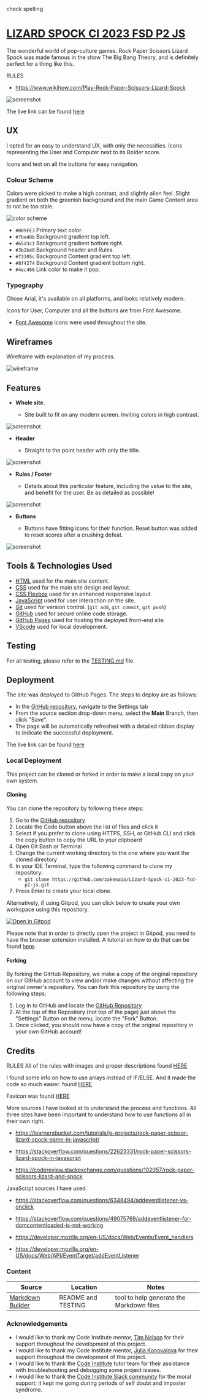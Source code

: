 check spelling
# [LIZARD SPOCK CI 2023 FSD P2 JS](https://zakenaio.github.io/Lizard-Spock-ci-2023-fsd-p2-js)

The wonderful world of pop-culture games. 
Rock Paper Scissors Lizard Spock was made famous in the show The Big Bang Theory, and is definitely perfect for a thing like this. 

RULES  
- https://www.wikihow.com/Play-Rock-Paper-Scissors-Lizard-Spock


![screenshot](documentation/respons.png)

The live link can be found [here](https://zakenaio.github.io/Lizard-Spock-ci-2023-fsd-p2-js)

## UX

I opted for an easy to understand UX, with only the necessities. 
Icons representing the User and Computer next to its Bolder score. 

Icons and text on all the buttons for easy navigation. 

### Colour Scheme

Colors were picked to make a high contrast, and slightly alien feel. Slight gradient on both
the greenish background and the main Game Content area to not be too stale. 

![color scheme](documentation/colours.png)

- `#009FE3` Primary text color.
- `#7ba48b` Background gradient top left.
- `#b5d3c1` Background gradient bottom right.
- `#3b2b40` Background header and Rules.
- `#73305c` Background Content gradient top left.
- `#8f4274` Background Content gradient bottom right.
- `#4ec466` Link color to make it pop. 

### Typography

Chose Arial, it's available on all platforms, and looks relatively modern. 

Icons for User, Computer and all the buttons are from Font Awesome.

- [Font Awesome](https://fontawesome.com) icons were used throughout the site. 

## Wireframes

Wireframe with explanation of my process. 

![wireframe](documentation/wire-explain.png)

## Features

- **Whole site.**

    - Site built to fit on any modern screen. Inviting colors in high contrast.

![screenshot](documentation/feat-whole.png)

- **Header**

    - Straight to the point header with only the title. 

![screenshot](documentation/feat-header.png)


- **Rules / Footer**

    - Details about this particular feature, including the value to the site, and benefit for the user. Be as detailed as possible!

![screenshot](documentation/feat-rules.png)

- **Buttons**

    - Buttons have fitting icons for their function. Reset button was added to reset scores after a crushing defeat.

![screenshot](documentation/feat-buttons.png)


## Tools & Technologies Used

- [HTML](https://en.wikipedia.org/wiki/HTML) used for the main site content.
- [CSS](https://en.wikipedia.org/wiki/CSS) used for the main site design and layout.
- [CSS Flexbox](https://www.w3schools.com/css/css3_flexbox.asp) used for an enhanced responsive layout.
- [JavaScript](https://www.javascript.com) used for user interaction on the site.
- [Git](https://git-scm.com) used for version control. (`git add`, `git commit`, `git push`)
- [GitHub](https://github.com) used for secure online code storage.
- [GitHub Pages](https://pages.github.com) used for hosting the deployed front-end site.
- [VScode](https://code.visualstudio.com/) used for local development.

## Testing

For all testing, please refer to the [TESTING.md](TESTING.md) file.

## Deployment

The site was deployed to GitHub Pages. The steps to deploy are as follows:

- In the [GitHub repository](https://github.com/zakenaio/Lizard-Spock-ci-2023-fsd-p2-js), navigate to the Settings tab 
- From the source section drop-down menu, select the **Main** Branch, then click "Save".
- The page will be automatically refreshed with a detailed ribbon display to indicate the successful deployment.

The live link can be found [here](https://zakenaio.github.io/Lizard-Spock-ci-2023-fsd-p2-js)

### Local Deployment

This project can be cloned or forked in order to make a local copy on your own system.

#### Cloning

You can clone the repository by following these steps:

1. Go to the [GitHub repository](https://github.com/zakenaio/Lizard-Spock-ci-2023-fsd-p2-js) 
2. Locate the Code button above the list of files and click it 
3. Select if you prefer to clone using HTTPS, SSH, or GitHub CLI and click the copy button to copy the URL to your clipboard
4. Open Git Bash or Terminal
5. Change the current working directory to the one where you want the cloned directory
6. In your IDE Terminal, type the following command to clone my repository:
	- `git clone https://github.com/zakenaio/Lizard-Spock-ci-2023-fsd-p2-js.git`
7. Press Enter to create your local clone.

Alternatively, if using Gitpod, you can click below to create your own workspace using this repository.

[![Open in Gitpod](https://gitpod.io/button/open-in-gitpod.svg)](https://gitpod.io/#https://github.com/zakenaio/Lizard-Spock-ci-2023-fsd-p2-js)

Please note that in order to directly open the project in Gitpod, you need to have the browser extension installed.
A tutorial on how to do that can be found [here](https://www.gitpod.io/docs/configure/user-settings/browser-extension).

#### Forking

By forking the GitHub Repository, we make a copy of the original repository on our GitHub account to view and/or make changes without affecting the original owner's repository.
You can fork this repository by using the following steps:

1. Log in to GitHub and locate the [GitHub Repository](https://github.com/zakenaio/Lizard-Spock-ci-2023-fsd-p2-js)
2. At the top of the Repository (not top of the page) just above the "Settings" Button on the menu, locate the "Fork" Button.
3. Once clicked, you should now have a copy of the original repository in your own GitHub account!

## Credits

RULES 
All of the rules with images and proper descriptions found [HERE](https://www.wikihow.com/Play-Rock-Paper-Scissors-Lizard-Spock)


I found some info on how to use arrays instead of IF/ELSE. 
And it made the code so much easier. found [HERE](https://learnersbucket.com/tutorials/js-projects/rock-paper-scissor-lizard-spock-game-in-javascript/)


Favicon was found [HERE](https://www.flaticon.com/free-icon/vulcan-salute_4763373?term=spock&page=1&position=1&origin=tag&related_id=4763373)

More sources I have looked at to understand the process and functions. 
All three sites have been important to understand how to use functions 
all in their own right. 
- https://learnersbucket.com/tutorials/js-projects/rock-paper-scissor-lizard-spock-game-in-javascript/

- https://stackoverflow.com/questions/22623331/rock-paper-scissors-lizard-spock-in-javascript

- https://codereview.stackexchange.com/questions/102057/rock-paper-scissors-lizard-and-spock


JavaScript sources I have used. 
- https://stackoverflow.com/questions/6348494/addeventlistener-vs-onclick

- https://stackoverflow.com/questions/49075769/addeventlistener-for-domcontentloaded-is-not-working

- https://developer.mozilla.org/en-US/docs/Web/Events/Event_handlers

- https://developer.mozilla.org/en-US/docs/Web/API/EventTarget/addEventListener


### Content

| Source | Location | Notes |
| --- | --- | --- |
| [Markdown Builder](https://tim.2bn.dev/markdown-builder) | README and TESTING | tool to help generate the Markdown files |


### Acknowledgements

- I would like to thank my Code Institute mentor, [Tim Nelson](https://github.com/TravelTimN) for their support throughout the development of this project.
- I would like to thank my Code Institute mentor, [Julia Konovalova](https://github.com/IuliiaKonovalova) for their support throughout the development of this project.
- I would like to thank the [Code Institute](https://codeinstitute.net) tutor team for their assistance with troubleshooting and debugging some project issues.
- I would like to thank the [Code Institute Slack community](https://code-institute-room.slack.com) for the moral support; it kept me going during periods of self doubt and imposter syndrome.
